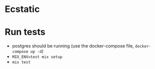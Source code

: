 # Ecstatic

# Run tests

- postgres should be running (use the docker-compose file, `docker-compose up -d`)
- `MIX_ENV=test mix setup`
- `mix test`

